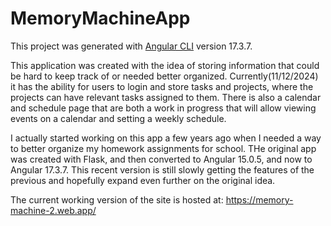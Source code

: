 # MemoryMachineApp

This project was generated with [Angular CLI](https://github.com/angular/angular-cli) version 17.3.7.

This application was created with the idea of storing information that could be hard to keep track of or needed better organized. Currently(11/12/2024)  it has the ability for users to login and store tasks and projects, where the projects can have relevant tasks assigned to them. There is also a calendar and schedule page that are both a work in progress that will allow viewing events on a calendar and setting a weekly schedule.

I actually started working on this app a few years ago when I needed a way to better organize my homework assignments for school. THe original app was created with Flask, and then converted to Angular 15.0.5, and now to Angular 17.3.7. This recent version is still slowly getting the features of the previous and hopefully expand even further on the original idea.


The current working version of the site is hosted at: https://memory-machine-2.web.app/
